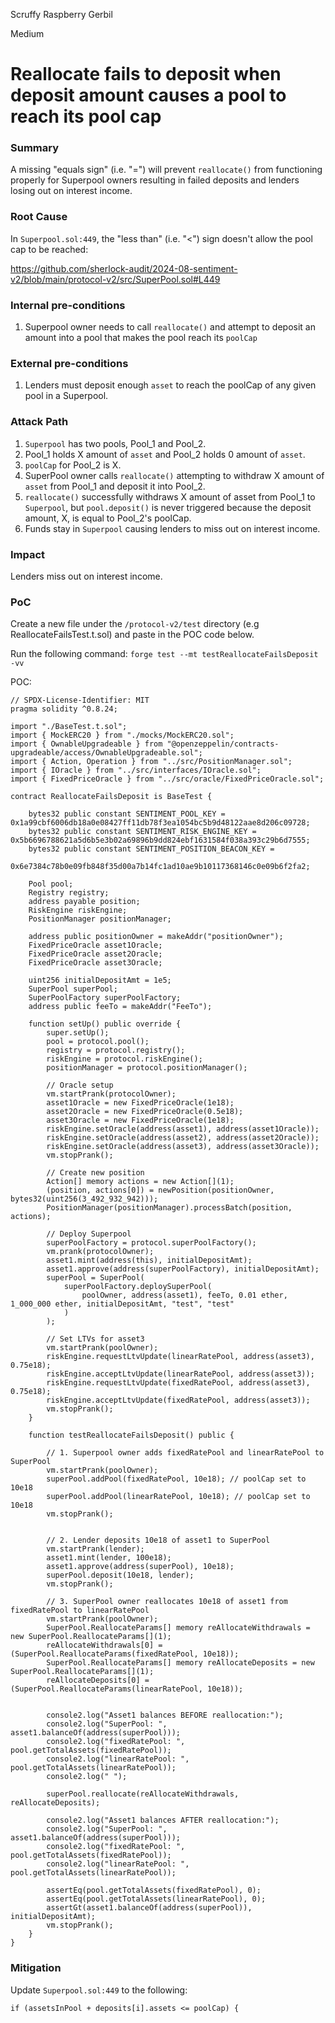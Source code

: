 Scruffy Raspberry Gerbil

Medium

# Reallocate fails to deposit when deposit amount causes a pool to reach its pool cap

### Summary

A missing "equals sign" (i.e. "=") will prevent `reallocate()` from functioning properly for Superpool owners resulting in failed deposits and lenders losing out on interest income.

### Root Cause

In `Superpool.sol:449`, the "less than" (i.e. "<") sign doesn't allow the pool cap to be reached:

<https://github.com/sherlock-audit/2024-08-sentiment-v2/blob/main/protocol-v2/src/SuperPool.sol#L449>

### Internal pre-conditions

1. Superpool owner needs to call `reallocate()` and attempt to deposit an amount into a pool that makes the pool reach its `poolCap`

### External pre-conditions

1. Lenders must deposit enough `asset` to reach the poolCap of any given pool in a Superpool.

### Attack Path

1. `Superpool` has two pools, Pool_1 and Pool_2.
2. Pool_1 holds X amount of `asset` and Pool_2 holds 0 amount of `asset`.
3. `poolCap` for Pool_2 is X.
4. SuperPool owner calls `reallocate()` attempting to withdraw X amount of `asset` from Pool_1 and deposit it into Pool_2.
5. `reallocate()` successfully withdraws X amount of asset from Pool_1 to `Superpool`, but `pool.deposit()` is never triggered because the deposit amount, X, is equal to Pool_2's poolCap.
6. Funds stay in `Superpool` causing lenders to miss out on interest income.

### Impact

Lenders miss out on interest income.

### PoC

Create a new file under the `/protocol-v2/test` directory (e.g ReallocateFailsTest.t.sol) and paste in the POC code below.

Run the following command:
`forge test --mt testReallocateFailsDeposit -vv`

POC:

```solidity
// SPDX-License-Identifier: MIT
pragma solidity ^0.8.24;

import "./BaseTest.t.sol";
import { MockERC20 } from "./mocks/MockERC20.sol";
import { OwnableUpgradeable } from "@openzeppelin/contracts-upgradeable/access/OwnableUpgradeable.sol";
import { Action, Operation } from "../src/PositionManager.sol";
import { IOracle } from "../src/interfaces/IOracle.sol";
import { FixedPriceOracle } from "../src/oracle/FixedPriceOracle.sol";

contract ReallocateFailsDeposit is BaseTest {
     
    bytes32 public constant SENTIMENT_POOL_KEY = 0x1a99cbf6006db18a0e08427ff11db78f3ea1054bc5b9d48122aae8d206c09728;
    bytes32 public constant SENTIMENT_RISK_ENGINE_KEY = 0x5b6696788621a5d6b5e3b02a69896b9dd824ebf1631584f038a393c29b6d7555;
    bytes32 public constant SENTIMENT_POSITION_BEACON_KEY =
        0x6e7384c78b0e09fb848f35d00a7b14fc1ad10ae9b10117368146c0e09b6f2fa2;

    Pool pool;
    Registry registry;
    address payable position;
    RiskEngine riskEngine;
    PositionManager positionManager;

    address public positionOwner = makeAddr("positionOwner");
    FixedPriceOracle asset1Oracle;
    FixedPriceOracle asset2Oracle;
    FixedPriceOracle asset3Oracle;

    uint256 initialDepositAmt = 1e5;
    SuperPool superPool;
    SuperPoolFactory superPoolFactory;
    address public feeTo = makeAddr("FeeTo");

    function setUp() public override {
        super.setUp();
        pool = protocol.pool();
        registry = protocol.registry();
        riskEngine = protocol.riskEngine();
        positionManager = protocol.positionManager();

        // Oracle setup
        vm.startPrank(protocolOwner);    
        asset1Oracle = new FixedPriceOracle(1e18);
        asset2Oracle = new FixedPriceOracle(0.5e18);
        asset3Oracle = new FixedPriceOracle(1e18);
        riskEngine.setOracle(address(asset1), address(asset1Oracle));
        riskEngine.setOracle(address(asset2), address(asset2Oracle));
        riskEngine.setOracle(address(asset3), address(asset3Oracle));
        vm.stopPrank();

        // Create new position
        Action[] memory actions = new Action[](1);
        (position, actions[0]) = newPosition(positionOwner, bytes32(uint256(3_492_932_942)));
        PositionManager(positionManager).processBatch(position, actions);
        
        // Deploy Superpool
        superPoolFactory = protocol.superPoolFactory();
        vm.prank(protocolOwner);
        asset1.mint(address(this), initialDepositAmt);
        asset1.approve(address(superPoolFactory), initialDepositAmt);
        superPool = SuperPool(
            superPoolFactory.deploySuperPool(
                poolOwner, address(asset1), feeTo, 0.01 ether, 1_000_000 ether, initialDepositAmt, "test", "test"
            )
        );
    
        // Set LTVs for asset3
        vm.startPrank(poolOwner);
        riskEngine.requestLtvUpdate(linearRatePool, address(asset3), 0.75e18);
        riskEngine.acceptLtvUpdate(linearRatePool, address(asset3));
        riskEngine.requestLtvUpdate(fixedRatePool, address(asset3), 0.75e18);
        riskEngine.acceptLtvUpdate(fixedRatePool, address(asset3));
        vm.stopPrank();
    }

    function testReallocateFailsDeposit() public {

        // 1. Superpool owner adds fixedRatePool and linearRatePool to SuperPool
        vm.startPrank(poolOwner);
        superPool.addPool(fixedRatePool, 10e18); // poolCap set to 10e18
        superPool.addPool(linearRatePool, 10e18); // poolCap set to 10e18
        vm.stopPrank();


        // 2. Lender deposits 10e18 of asset1 to SuperPool
        vm.startPrank(lender);
        asset1.mint(lender, 100e18);
        asset1.approve(address(superPool), 10e18);
        superPool.deposit(10e18, lender);
        vm.stopPrank();

        // 3. SuperPool owner reallocates 10e18 of asset1 from fixedRatePool to linearRatePool
        vm.startPrank(poolOwner);
        SuperPool.ReallocateParams[] memory reAllocateWithdrawals = new SuperPool.ReallocateParams[](1);
        reAllocateWithdrawals[0] = (SuperPool.ReallocateParams(fixedRatePool, 10e18));
        SuperPool.ReallocateParams[] memory reAllocateDeposits = new SuperPool.ReallocateParams[](1);
        reAllocateDeposits[0] = (SuperPool.ReallocateParams(linearRatePool, 10e18));
        
        
        console2.log("Asset1 balances BEFORE reallocation:");
        console2.log("SuperPool: ", asset1.balanceOf(address(superPool)));
        console2.log("fixedRatePool: ", pool.getTotalAssets(fixedRatePool));
        console2.log("linearRatePool: ", pool.getTotalAssets(linearRatePool));
        console2.log(" ");
        
        superPool.reallocate(reAllocateWithdrawals, reAllocateDeposits);

        console2.log("Asset1 balances AFTER reallocation:");
        console2.log("SuperPool: ", asset1.balanceOf(address(superPool)));
        console2.log("fixedRatePool: ", pool.getTotalAssets(fixedRatePool));
        console2.log("linearRatePool: ", pool.getTotalAssets(linearRatePool));

        assertEq(pool.getTotalAssets(fixedRatePool), 0);
        assertEq(pool.getTotalAssets(linearRatePool), 0);
        assertGt(asset1.balanceOf(address(superPool)), initialDepositAmt);
        vm.stopPrank();
    }
}
```

### Mitigation

Update `Superpool.sol:449` to the following:
```solidity
if (assetsInPool + deposits[i].assets <= poolCap) {
```
